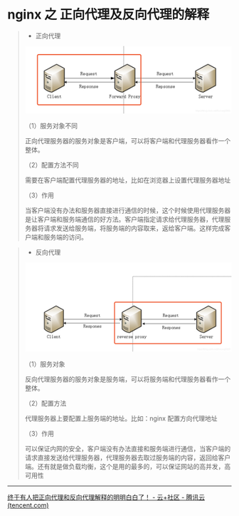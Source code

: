 # nginx 之 正向代理及反向代理的解释



> - 正向代理
>
> ![nginx 之 正向代理及反向代理的解释1](images/正向代理及反射代理/1fa9a9b31d854f0c1952b2d7c12ec3ce1603796814601.png)
>
> （1）服务对象不同
>
> 正向代理服务器的服务对象是客户端，可以将客户端和代理服务器看作一个整体。
>
> （2）配置方法不同
>
> 需要在客户端配置代理服务器的地址，比如在浏览器上设置代理服务器地址
>
> （3）作用
>
> 当客户端没有办法和服务器直接进行通信的时候，这个时候使用代理服务器是让客户端和服务端通信的好方法。客户端指定请求给代理服务器，代理服务器将请求发送给服务端，将服务端的内容取来，返给客户端。这样完成客户端和服务端的访问。

> - 反向代理
>
> ![nginx 之 正向代理及反向代理的解释2](images/正向代理及反射代理/c207a95edcb805cee01db4f856b485fc1603796814601.png)
>
> （1）服务对象
>
> 反向代理服务器的服务对象是服务端，可以将服务端和代理服务器看作一个整体。
>
> （2）配置方法
>
> 代理服务器上要配置上服务端的地址。比如：nginx 配置方向代理地址
>
> （3）作用
>
> 可以保证内网的安全，客户端没有办法直接和服务端进行通信，当客户端的请求直接发送给代理服务器，代理服务器去取过服务端的内容，返回给客户端。还有就是做负载均衡，这个是用的最多的，可以保证网站的高并发，高可用性



---



[终于有人把正向代理和反向代理解释的明明白白了！ - 云+社区 - 腾讯云 (tencent.com)](https://cloud.tencent.com/developer/article/1418457)

